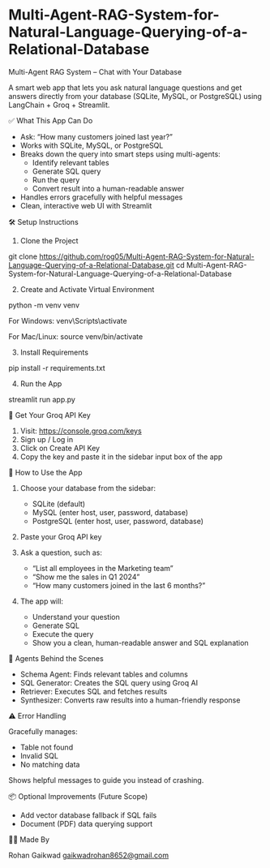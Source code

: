 # Multi-Agent-RAG-System-for-Natural-Language-Querying-of-a-Relational-Database


Multi-Agent RAG System – Chat with Your Database

A smart web app that lets you ask natural language questions and get answers directly from your database (SQLite, MySQL, or PostgreSQL) using LangChain + Groq + Streamlit.

✅ What This App Can Do

- Ask: “How many customers joined last year?”
- Works with SQLite, MySQL, or PostgreSQL
- Breaks down the query into smart steps using multi-agents:
  - Identify relevant tables
  - Generate SQL query
  - Run the query
  - Convert result into a human-readable answer
- Handles errors gracefully with helpful messages
- Clean, interactive web UI with Streamlit

🛠️ Setup Instructions

1. Clone the Project

git clone https://github.com/rog05/Multi-Agent-RAG-System-for-Natural-Language-Querying-of-a-Relational-Database.git
cd Multi-Agent-RAG-System-for-Natural-Language-Querying-of-a-Relational-Database

2. Create and Activate Virtual Environment

python -m venv venv

For Windows:
venv\Scripts\activate

For Mac/Linux:
source venv/bin/activate

3. Install Requirements

pip install -r requirements.txt

4. Run the App

streamlit run app.py

🔑 Get Your Groq API Key

1. Visit: https://console.groq.com/keys
2. Sign up / Log in
3. Click on Create API Key
4. Copy the key and paste it in the sidebar input box of the app

💬 How to Use the App

1. Choose your database from the sidebar:
   - SQLite (default)
   - MySQL (enter host, user, password, database)
   - PostgreSQL (enter host, user, password, database)

2. Paste your Groq API key

3. Ask a question, such as:
   - “List all employees in the Marketing team”
   - “Show me the sales in Q1 2024”
   - “How many customers joined in the last 6 months?”

4. The app will:
   - Understand your question
   - Generate SQL
   - Execute the query
   - Show you a clean, human-readable answer and SQL explanation

🧠 Agents Behind the Scenes

- Schema Agent: Finds relevant tables and columns
- SQL Generator: Creates the SQL query using Groq AI
- Retriever: Executes SQL and fetches results
- Synthesizer: Converts raw results into a human-friendly response

⚠️ Error Handling

Gracefully manages:
- Table not found
- Invalid SQL
- No matching data

Shows helpful messages to guide you instead of crashing.

📦 Optional Improvements (Future Scope)

- Add vector database fallback if SQL fails
- Document (PDF) data querying support

👨‍💻 Made By

Rohan Gaikwad
gaikwadrohan8652@gmail.com
